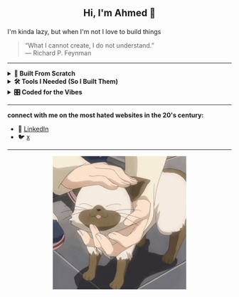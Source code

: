 ## <p align="center">Hi, I'm Ahmed 👋  
I'm kinda lazy, but when I'm not I love to build things</p>

> “What I cannot create, I do not understand.”  
> ― Richard P. Feynman

---

<details>
  <summary><strong>🧱 Built From Scratch</strong></summary>

  • https://github.com/shabbann/boids-algorithm

</details>

<details>
  <summary><strong>🛠️ Tools I Needed (So I Built Them)</strong></summary>

  • https://github.com/shabbann/greedynet  
  (in hold, studying parralel computing cause I didn't think I would need it for this project)

</details>

<details>
  <summary><strong>🎛️ Coded for the Vibes</strong></summary>

  • https://github.com/shabbann/Sajjel

</details>

---

**connect with me on the most hated websites in the 20's century:**  
- 🔗 [LinkedIn](https://www.linkedin.com/in/ahmed-shaban-9716831b6/)  
- 🐦 [x](https://x.com/ahmdshhhh/)

---

<p align="center">
  <img src="vibe_cat.gif" width="300px"/>
</p>
